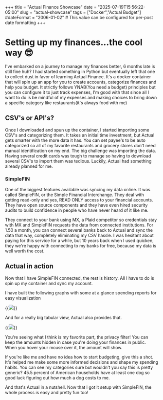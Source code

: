 +++
title = "Actual Finance Showcase"
date = "2025-07-19T15:56:22-05:00"
slug = "actual-showcase"
tags = ["Docker","Actual Budget"] 
#dateFormat = "2006-01-02" # This value can be configured for per-post date formatting
+++

# Setting up my finances...the cool way 😎

I've embarked on a journey to manage my finances better, 6 months late is still fine huh? I had started something in Python but eventually left that one to collect dust in favor of learning Actual Finance. It's a docker container that will spin up an app for you to create accounts, categorize finances and help you budget. It strictly follows YNAB(You need a budget) principles but you can configure it to just track expenses, I'm good with that since all I want to do is be mindful of my expenses and making choices to bring down a specific category like restaurants(it's always food with me) 

## CSV's or API's?

Once I downloaded and spun up the container, I started importing some CSV's and categorizing them. It takes an initial time investment, but Actual gets smarter with the more data it has. You can set payee's to be auto categorized so all of my favorite restaurants and grocery stores don't need manual identification on my end. The big challenge was importing the data. Having several credit cards was tough to manage so having to download several CSV's to import them was tedious. Luckily, Actual had something already planned for me.

### SimpleFIN

One of the biggest features available was syncing my data online. It was called SimpleFIN, or the Simple Financial Interchange. They deal with getting read-only and yes, READ ONLY access to your financial accounts. They have open source components and they have even hired security audits to build confidence in people who have never heard of it like me. 

They connect to your bank using MX, a Plaid competitor so credentials stay with MX and SimpleFIN requests the data from connected institutions. For 1.50 a month, you can connect several banks back to Actual and sync the data that way, completely eliminating my CSV hassle. I was hesitant about paying for this service for a while, but 10 years back when I used quicken, they we're happy with connecting to my banks for free, because my data is well worth the cost. 

## Actual in action

Now that I have SimpleFIN connected, the rest is history. All I have to do is spin up my container and sync my account.

I have built the following graphs with some at a glance spending reports for easy visualization

{{<image src="/img/actual-update/Graphs.png" position="center">}}

And for a really big tabular view, Actual also provides that.

{{<image src="/img/actual-update/Reports.png" position="center">}}

You're seeing what I think is my favorite part, the privacy filter! You can keep the amounts hidden in case you're doing your finances in public. When you hover your mouse over it, the amount will show. 

If you're like me and have no idea how to start budgeting, give this a shot. It's helped me make some more informed decisions and shape my spending habits. You can see my categories sure but wouldn't you say this is pretty generic? 45.5 percent of American households have at least one dog so good luck figuring out how much a dog costs to me. 

And that's Actual in a nutshell. Now that I got it setup with SimpleFIN, the whole process is easy and pretty fun too! 
